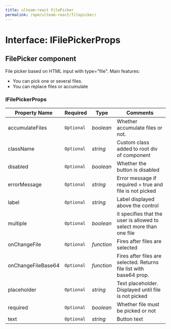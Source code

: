 ```yaml
---
title: ulteam-react FilePicker
permalink: /npm/ulteam-react/filepicker/
---
```


# Interface: IFilePickerProps

## FilePicker component
File picker based on HTML input with type="file".
Main features:
- You can pick one or several files.
- You can replace files or accumulate
### IFilePickerProps

| Property Name | Required | Type | Comments |
|-|-|-|-|
 | accumulateFiles | `Optional` |  *boolean* |     Whether accumulate files or not.       |  
 | className | `Optional` |  *string* |     Custom class added to root div of component       |  
 | disabled | `Optional` |  *boolean* |     Whether the button is disabled       |  
 | errorMessage | `Optional` |  *string* |     Error message if required = true and file is not picked       |  
 | label | `Optional` |  *string* |     Label displayed above the control       |  
 | multiple | `Optional` |  *boolean* |     it specifies that the user is allowed to select more than one file       |  
 | onChangeFile | `Optional` |  *function* |     Fires after files are selected       |  
 | onChangeFileBase64 | `Optional` |  *function* |     Fires after files are selected. Returns file list with base64 prop.       |  
 | placeholder | `Optional` |  *string* |     Text placeholder. Displayed until file is not picked       |  
 | required | `Optional` |  *boolean* |     Whether file must be picked or not       |  
 | text | `Optional` |  *string* |     Button text       |
